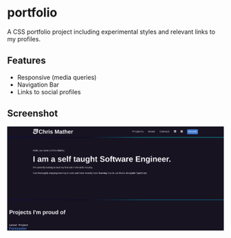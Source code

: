 # portfolio

A CSS portfolio project including experimental styles and relevant links to my profiles.

## Features

- Responsive (media queries)
- Navigation Bar
- Links to social profiles

## Screenshot

![Screenshot](images/portfolio-screenshot.png)
